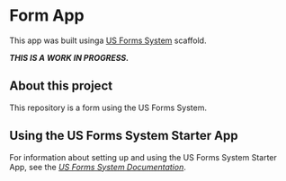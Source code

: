 # Form App
This app was built usinga  [US Forms System](https://github.com/usds/us-forms-system/) scaffold.

***THIS IS A WORK IN PROGRESS.***

## About this project
This repository is a form using the US Forms System.

## Using the US Forms System Starter App
For information about setting up and using the US Forms System Starter App, see the *[US Forms System Documentation](https://github.com/usds/us-forms-system/tree/master/docs#us-forms-system-documentation)*.
